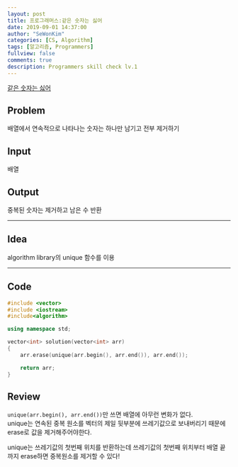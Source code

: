 ```yaml
---
layout: post
title: 프로그래머스:같은 숫자는 싫어
date: 2019-09-01 14:37:00
author: "SeWonKim"
categories: [CS, Algorithm]
tags: [알고리즘, Programmers]
fullview: false
comments: true
description: Programmers skill check lv.1
---
```


[같은 숫자는 싫어](https://programmers.co.kr/learn/courses/30/lessons/12906)

## Problem

배열에서 연속적으로 나타나는 숫자는 하나만 남기고 전부 제거하기

## Input

배열

## Output

중복된 숫자는 제거하고 남은 수 반환

---

## Idea

algorithm library의 unique 함수를 이용

---

## Code

```cpp
#include <vector>
#include <iostream>
#include<algorithm>

using namespace std;

vector<int> solution(vector<int> arr)
{
    arr.erase(unique(arr.begin(), arr.end()), arr.end());

    return arr;
}
```

## Review

`unique(arr.begin(), arr.end())`만 쓰면 배열에 아무런 변화가 없다.  
unique는 연속된 중복 원소를 벡터의 제일 뒷부분에 쓰레기값으로 보내버리기 때문에 erase로 값을 제거해주어야한다.

unique는 쓰레기값의 첫번째 위치를 반환하는데 쓰레기값의 첫번째 위치부터 배열 끝까지 erase하면 중복원소를 제거할 수 있다!
